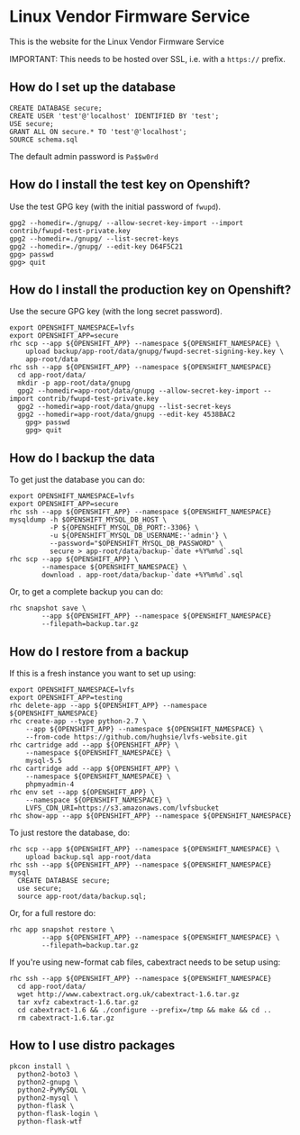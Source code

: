Linux Vendor Firmware Service
=============================

This is the website for the Linux Vendor Firmware Service

IMPORTANT: This needs to be hosted over SSL, i.e. with a `https://` prefix.

## How do I set up the database ##

    CREATE DATABASE secure;
    CREATE USER 'test'@'localhost' IDENTIFIED BY 'test';
    USE secure;
    GRANT ALL ON secure.* TO 'test'@'localhost';
    SOURCE schema.sql

The default admin password is `Pa$$w0rd`

## How do I install the test key on Openshift? ##

Use the test GPG key (with the initial password of `fwupd`).

    gpg2 --homedir=./gnupg/ --allow-secret-key-import --import contrib/fwupd-test-private.key
    gpg2 --homedir=./gnupg/ --list-secret-keys
    gpg2 --homedir=./gnupg/ --edit-key D64F5C21
    gpg> passwd
    gpg> quit

## How do I install the production key on Openshift? ##

Use the secure GPG key (with the long secret password).

    export OPENSHIFT_NAMESPACE=lvfs
    export OPENSHIFT_APP=secure
    rhc scp --app ${OPENSHIFT_APP} --namespace ${OPENSHIFT_NAMESPACE} \
        upload backup/app-root/data/gnupg/fwupd-secret-signing-key.key \
        app-root/data
    rhc ssh --app ${OPENSHIFT_APP} --namespace ${OPENSHIFT_NAMESPACE}
      cd app-root/data/
      mkdir -p app-root/data/gnupg
      gpg2 --homedir=app-root/data/gnupg --allow-secret-key-import --import contrib/fwupd-test-private.key
      gpg2 --homedir=app-root/data/gnupg --list-secret-keys
      gpg2 --homedir=app-root/data/gnupg --edit-key 4538BAC2
        gpg> passwd
        gpg> quit

## How do I backup the data ##

To get just the database you can do:

    export OPENSHIFT_NAMESPACE=lvfs
    export OPENSHIFT_APP=secure
    rhc ssh --app ${OPENSHIFT_APP} --namespace ${OPENSHIFT_NAMESPACE}
    mysqldump -h $OPENSHIFT_MYSQL_DB_HOST \
              -P ${OPENSHIFT_MYSQL_DB_PORT:-3306} \
              -u ${OPENSHIFT_MYSQL_DB_USERNAME:-'admin'} \
              --password="$OPENSHIFT_MYSQL_DB_PASSWORD" \
              secure > app-root/data/backup-`date +%Y%m%d`.sql
    rhc scp --app ${OPENSHIFT_APP} \
            --namespace ${OPENSHIFT_NAMESPACE} \
            download . app-root/data/backup-`date +%Y%m%d`.sql

Or, to get a complete backup you can do:

    rhc snapshot save \
            --app ${OPENSHIFT_APP} --namespace ${OPENSHIFT_NAMESPACE}
            --filepath=backup.tar.gz

## How do I restore from a backup ##

If this is a fresh instance you want to set up using:

    export OPENSHIFT_NAMESPACE=lvfs
    export OPENSHIFT_APP=testing
    rhc delete-app --app ${OPENSHIFT_APP} --namespace ${OPENSHIFT_NAMESPACE}
    rhc create-app --type python-2.7 \
        --app ${OPENSHIFT_APP} --namespace ${OPENSHIFT_NAMESPACE} \
        --from-code https://github.com/hughsie/lvfs-website.git
    rhc cartridge add --app ${OPENSHIFT_APP} \
        --namespace ${OPENSHIFT_NAMESPACE} \
        mysql-5.5
    rhc cartridge add --app ${OPENSHIFT_APP} \
        --namespace ${OPENSHIFT_NAMESPACE} \
        phpmyadmin-4
    rhc env set --app ${OPENSHIFT_APP} \
        --namespace ${OPENSHIFT_NAMESPACE} \
        LVFS_CDN_URI=https://s3.amazonaws.com/lvfsbucket
    rhc show-app --app ${OPENSHIFT_APP} --namespace ${OPENSHIFT_NAMESPACE}

To just restore the database, do:

    rhc scp --app ${OPENSHIFT_APP} --namespace ${OPENSHIFT_NAMESPACE} \
        upload backup.sql app-root/data
    rhc ssh --app ${OPENSHIFT_APP} --namespace ${OPENSHIFT_NAMESPACE}
    mysql
      CREATE DATABASE secure;
      use secure;
      source app-root/data/backup.sql;

Or, for a full restore do:

    rhc app snapshot restore \
            --app ${OPENSHIFT_APP} --namespace ${OPENSHIFT_NAMESPACE} \
            --filepath=backup.tar.gz

If you're using new-format cab files, cabextract needs to be setup using:

    rhc ssh --app ${OPENSHIFT_APP} --namespace ${OPENSHIFT_NAMESPACE}
      cd app-root/data/
      wget http://www.cabextract.org.uk/cabextract-1.6.tar.gz
      tar xvfz cabextract-1.6.tar.gz
      cd cabextract-1.6 && ./configure --prefix=/tmp && make && cd ..
      rm cabextract-1.6.tar.gz

## How to I use distro packages ##

    pkcon install \
      python2-boto3 \
      python2-gnupg \
      python2-PyMySQL \
      python2-mysql \
      python-flask \
      python-flask-login \
      python-flask-wtf
